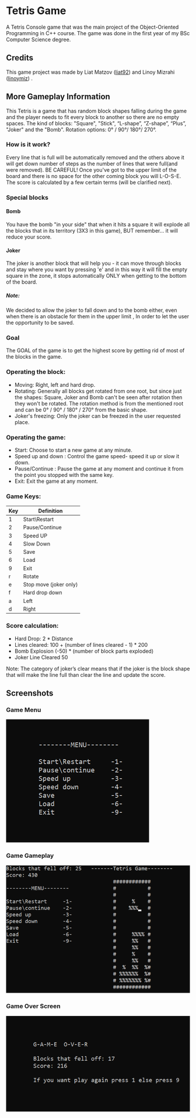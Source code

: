 # Tetris Game
A Tetris Console game that was the main project of the Object-Oriented Programming in C++ course.
The game was done in the first year of my BSc Computer Science degree.

## Credits
This game project was made by Liat Matzov ([liat92](https://github.com/liat92)) and Linoy Mizrahi ([linoymiz](https://github.com/linoymiz)) .

## More Gameplay Information
This Tetris is a game that has random block shapes falling during the game and the player needs to fit every block to another so there are no empty spaces.
The kind of blocks: "Square", "Stick", “L-shape”, “Z-shape”, “Plus”, "Joker" and the "Bomb".
Rotation options: 0° / 90°/ 180°/ 270°.

### How is it work? 
Every line that is full will be automatically removed and the others above it will get down number of steps as the number of lines that were full(and were removed).
BE CAREFUL! Once you've got to the upper limit of the board and there is no space for the other coming 
block you will L-O-S-E. The score is calculated by a few certain terms (will be clarified next).

### Special blocks

#### Bomb
You have the bomb "in your side" that when it hits a square it will explode all the blocks that in its territory (3X3 in this game),
BUT remember... it will reduce your score.

#### Joker
The joker is another block that will help you - it can move through blocks and stay where you want by pressing 'e' and in this way it will fill the empty square in the zone,
it stops automatically ONLY when getting to the bottom of the board.

##### Note:
We decided to allow the joker to fall down and to the bomb either,
even when there is an obstacle for them in the upper limit ,
In order to let the user the opportunity to be saved.

### Goal
The GOAL of the game is to get the highest score by getting rid of most of the blocks in the game.

### Operating the block:
* Moving: Right, left and hard drop.
* Rotating:  Generally all blocks get rotated from one root, but since just the shapes: Square, Joker and Bomb can't be seen after rotation then they won't be rotated. 
 The rotation method is from the mentioned root and can be 0° / 90° / 180° / 270° from the basic shape.
* Joker's freezing: Only the joker can be freezed in the user requested place.

### Operating the game:
* Start: Choose to start a new game at any minute. 
* Speed up and down : Control the game speed- speed it up or slow it down.
* Pause/Continue : Pause the game at any moment and continue it from the point you stopped with the same key.
* Exit: Exit the game at any moment.

### Game Keys:
Key | Definition
----|-------------
1 | Start\Restart
2 | Pause/Continue
3 | Speed UP
4 | Slow Down
5 | Save
6 | Load
9 | Exit
r | Rotate
e | Stop move (joker only)
f | Hard drop down
a | Left
d | Right
                                    
### Score calculation:

* Hard Drop:              2 * Distance
* Lines cleared:          100 + (number of lines cleared - 1) * 200
* Bomb Explosion         (-50) * (number of block parts exploded)
* Joker Line Cleared      50

Note: The category of joker’s clear means that if the joker is the block shape that will make the line full than clear the line and update the score.

## Screenshots
### Game Menu
![Game Menu](/Screenshots/Game_Menu.PNG)

### Game Gameplay
![Game Gameplay](/Screenshots/Game_Gameplay.PNG)

### Game Over Screen
![Game Over Screen](/Screenshots/Game_Over_Screen.PNG)
